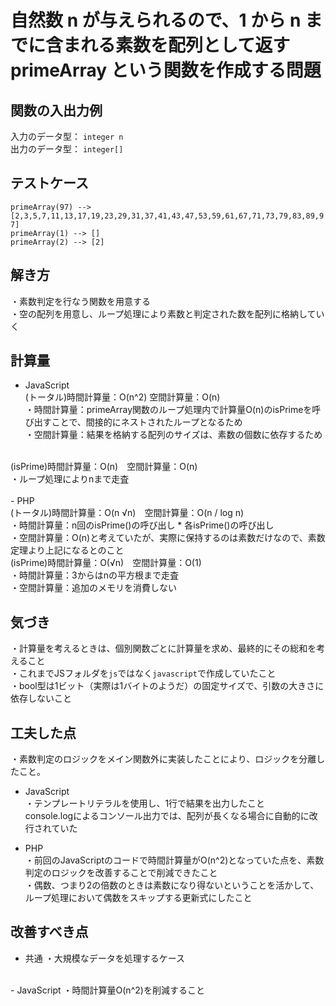 # 自然数 n が与えられるので、1 から n までに含まれる素数を配列として返す primeArray という関数を作成する問題

## 関数の入出力例
入力のデータ型： `integer n`<br>
出力のデータ型： `integer[]`<br>

## テストケース
`primeArray(97) --> [2,3,5,7,11,13,17,19,23,29,31,37,41,43,47,53,59,61,67,71,73,79,83,89,97]`<br>
`primeArray(1) --> []`<br>
`primeArray(2) --> [2]`<br>

## 解き方
・素数判定を行なう関数を用意する<br>
・空の配列を用意し、ループ処理により素数と判定された数を配列に格納していく<br>

## 計算量
- JavaScript<br>
(トータル)時間計算量：O(n^2) 空間計算量：O(n)<br>
・時間計算量：primeArray関数のループ処理内で計算量O(n)のisPrimeを呼び出すことで、間接的にネストされたループとなるため<br>
・空間計算量：結果を格納する配列のサイズは、素数の個数に依存するため<br>
<br>
(isPrime)時間計算量：O(n)　空間計算量：O(n)<br>
・ループ処理によりnまで走査<br>
<br>
- PHP<br>
(トータル)時間計算量：O(n √n)　空間計算量：O(n / log n)<br>
・時間計算量：n回のisPrime()の呼び出し * 各isPrime()の呼び出し<br>
・空間計算量：O(n)と考えていたが、実際に保持するのは素数だけなので、素数定理より上記になるとのこと<br>
(isPrime)時間計算量：O(√n)　空間計算量：O(1)<br>
・時間計算量：3からはnの平方根まで走査<br>
・空間計算量：追加のメモリを消費しない<br>

## 気づき
・計算量を考えるときは、個別関数ごとに計算量を求め、最終的にその総和を考えること<br>
・これまでJSフォルダを`js`ではなく`javascript`で作成していたこと<br>
・bool型は1ビット（実際は1バイトのようだ）の固定サイズで、引数の大きさに依存しないこと<br>

## 工夫した点
・素数判定のロジックをメイン関数外に実装したことにより、ロジックを分離したこと。<br>

- JavaScript<br>
・テンプレートリテラルを使用し、1行で結果を出力したこと<br>
console.logによるコンソール出力では、配列が長くなる場合に自動的に改行されていた<br>

- PHP<br>
・前回のJavaScriptのコードで時間計算量がO(n^2)となっていた点を、素数判定のロジックを改善することで削減できたこと<br>
・偶数、つまり2の倍数のときは素数になり得ないということを活かして、ループ処理において偶数をスキップする更新式にしたこと<br>

## 改善すべき点
- 共通
・大規模なデータを処理するケース<br>
<br>
- JavaScript
・時間計算量O(n^2)を削減すること<br>

